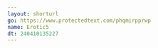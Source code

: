 ```yaml
---
layout: shorturl
go: https://www.protectedtext.com/phqmirpprwp
name: Erotic5
dt: 240410135227
---
```


